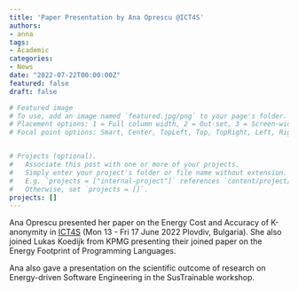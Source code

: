 ```yaml
---
title: 'Paper Presentation by Ana Oprescu @ICT4S'
authors:
- anna
tags:
- Academic
categories:
- News
date: "2022-07-22T00:00:00Z"
featured: false
draft: false

# Featured image
# To use, add an image named `featured.jpg/png` to your page's folder.
# Placement options: 1 = Full column width, 2 = Out-set, 3 = Screen-width
# Focal point options: Smart, Center, TopLeft, Top, TopRight, Left, Right, BottomLeft, Bottom, BottomRight


# Projects (optional).
#   Associate this post with one or more of your projects.
#   Simply enter your project's folder or file name without extension.
#   E.g. `projects = ["internal-project"]` references `content/project/deep-learning/index.md`.
#   Otherwise, set `projects = []`.
projects: []
---
```



<p>Ana Oprescu presented her paper on the Energy Cost and Accuracy of K-anonymity in <a href="https://conf.researchr.org/series/ict4s">ICT4S</a> (Mon 13 - Fri 17 June 2022 Plovdiv, Bulgaria). She also joined Lukas Koedijk from KPMG presenting their joined paper on the Energy Footprint of Programming Languages.</p>

<p>Ana also gave a presentation on the scientific outcome of research on Energy-driven Software Engineering in the SusTrainable workshop.</p>